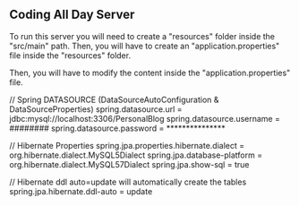 ## Coding All Day Server

To run this server you will need to create a "resources" folder inside the "src/main" path. Then, you will have to create an "application.properties" file inside the "resources" folder.

Then, you will have to modify the content inside the "application.properties" file.

// Spring DATASOURCE (DataSourceAutoConfiguration & DataSourceProperties)
spring.datasource.url = jdbc:mysql://localhost:3306/PersonalBlog
spring.datasource.username = ########
spring.datasource.password = ***************

// Hibernate Properties
spring.jpa.properties.hibernate.dialect = org.hibernate.dialect.MySQL5Dialect
spring.jpa.database-platform = org.hibernate.dialect.MySQL57Dialect
spring.jpa.show-sql = true

// Hibernate ddl auto=update will automatically create the tables
spring.jpa.hibernate.ddl-auto = update

